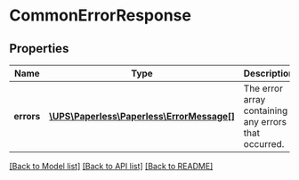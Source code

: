 # CommonErrorResponse

## Properties
Name | Type | Description | Notes
------------ | ------------- | ------------- | -------------
**errors** | [**\UPS\Paperless\Paperless\ErrorMessage[]**](ErrorMessage.md) | The error array containing any errors that occurred. | [optional] 

[[Back to Model list]](../../README.md#documentation-for-models) [[Back to API list]](../../README.md#documentation-for-api-endpoints) [[Back to README]](../../README.md)

